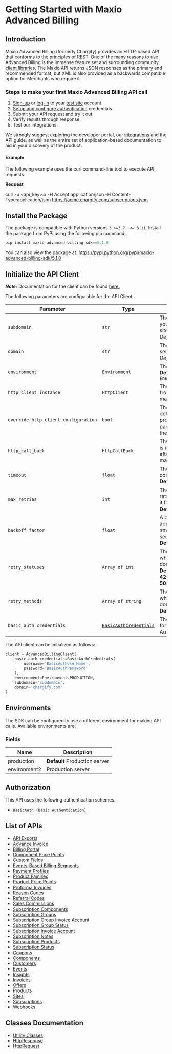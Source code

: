 
# Getting Started with Maxio Advanced Billing

## Introduction

Maxio Advanced Billing (formerly Chargify) provides an HTTP-based API that conforms to the principles of REST.
One of the many reasons to use Advanced Billing is the immense feature set and surrounding community [client libraries](page:development-tools/client-libraries).
The Maxio API returns JSON responses as the primary and recommended format, but XML is also provided as a backwards compatible option for Merchants who require it.

### Steps to make your first Maxio Advanced Billing API call

1. [Sign-up](https://app.chargify.com/signup/maxio-billing-sandbox) or [log-in](https://app.chargify.com/login.html) to your [test site](https://maxio.zendesk.com/hc/en-us/articles/24250712113165-Testing-Overview) account.
2. [Setup and configure authentication](https://maxio.zendesk.com/hc/en-us/articles/24294819360525-API-Keys) credentials.
3. Submit your API request and try it out.
4. Verify results through response.
5. Test our integrations.

We strongly suggest exploring the developer portal, our [integrations](https://www.maxio.com/integrations) and the API guide, as well as the entire set of application-based documentation to aid in your discovery of the product.

#### Example

The following example uses the curl command-line tool to execute API requests.

**Request**

curl -u <api_key>:x -H Accept:application/json -H Content-Type:application/json https://acme.chargify.com/subscriptions.json

## Install the Package

The package is compatible with Python versions `3 >=3.7, <= 3.11`.
Install the package from PyPi using the following pip command:

```python
pip install maxio-advanced-billing-sdk==5.1.0
```

You can also view the package at:
https://pypi.python.org/pypi/maxio-advanced-billing-sdk/5.1.0

## Initialize the API Client

**_Note:_** Documentation for the client can be found [here.](https://www.github.com/maxio-com/ab-python-sdk/tree/5.1.0/doc/client.md)

The following parameters are configurable for the API Client:

| Parameter | Type | Description |
|  --- | --- | --- |
| `subdomain` | `str` | The subdomain for your Advanced Billing site.<br>*Default*: `'subdomain'` |
| `domain` | `str` | The Advanced Billing server domain.<br>*Default*: `'chargify.com'` |
| `environment` | `Environment` | The API environment. <br> **Default: `Environment.PRODUCTION`** |
| `http_client_instance` | `HttpClient` | The Http Client passed from the sdk user for making requests |
| `override_http_client_configuration` | `bool` | The value which determines to override properties of the passed Http Client from the sdk user |
| `http_call_back` | `HttpCallBack` | The callback value that is invoked before and after an HTTP call is made to an endpoint |
| `timeout` | `float` | The value to use for connection timeout. <br> **Default: 120** |
| `max_retries` | `int` | The number of times to retry an endpoint call if it fails. <br> **Default: 0** |
| `backoff_factor` | `float` | A backoff factor to apply between attempts after the second try. <br> **Default: 2** |
| `retry_statuses` | `Array of int` | The http statuses on which retry is to be done. <br> **Default: [408, 413, 429, 500, 502, 503, 504, 521, 522, 524]** |
| `retry_methods` | `Array of string` | The http methods on which retry is to be done. <br> **Default: ['GET', 'PUT']** |
| `basic_auth_credentials` | [`BasicAuthCredentials`](https://www.github.com/maxio-com/ab-python-sdk/tree/5.1.0/doc/auth/basic-authentication.md) | The credential object for Basic Authentication |

The API client can be initialized as follows:

```python
client = AdvancedBillingClient(
    basic_auth_credentials=BasicAuthCredentials(
        username='BasicAuthUserName',
        password='BasicAuthPassword'
    ),
    environment=Environment.PRODUCTION,
    subdomain='subdomain',
    domain='chargify.com'
)
```

## Environments

The SDK can be configured to use a different environment for making API calls. Available environments are:

### Fields

| Name | Description |
|  --- | --- |
| production | **Default** Production server |
| environment2 | Production server |

## Authorization

This API uses the following authentication schemes.

* [`BasicAuth (Basic Authentication)`](https://www.github.com/maxio-com/ab-python-sdk/tree/5.1.0/doc/auth/basic-authentication.md)

## List of APIs

* [API Exports](https://www.github.com/maxio-com/ab-python-sdk/tree/5.1.0/doc/controllers/api-exports.md)
* [Advance Invoice](https://www.github.com/maxio-com/ab-python-sdk/tree/5.1.0/doc/controllers/advance-invoice.md)
* [Billing Portal](https://www.github.com/maxio-com/ab-python-sdk/tree/5.1.0/doc/controllers/billing-portal.md)
* [Component Price Points](https://www.github.com/maxio-com/ab-python-sdk/tree/5.1.0/doc/controllers/component-price-points.md)
* [Custom Fields](https://www.github.com/maxio-com/ab-python-sdk/tree/5.1.0/doc/controllers/custom-fields.md)
* [Events-Based Billing Segments](https://www.github.com/maxio-com/ab-python-sdk/tree/5.1.0/doc/controllers/events-based-billing-segments.md)
* [Payment Profiles](https://www.github.com/maxio-com/ab-python-sdk/tree/5.1.0/doc/controllers/payment-profiles.md)
* [Product Families](https://www.github.com/maxio-com/ab-python-sdk/tree/5.1.0/doc/controllers/product-families.md)
* [Product Price Points](https://www.github.com/maxio-com/ab-python-sdk/tree/5.1.0/doc/controllers/product-price-points.md)
* [Proforma Invoices](https://www.github.com/maxio-com/ab-python-sdk/tree/5.1.0/doc/controllers/proforma-invoices.md)
* [Reason Codes](https://www.github.com/maxio-com/ab-python-sdk/tree/5.1.0/doc/controllers/reason-codes.md)
* [Referral Codes](https://www.github.com/maxio-com/ab-python-sdk/tree/5.1.0/doc/controllers/referral-codes.md)
* [Sales Commissions](https://www.github.com/maxio-com/ab-python-sdk/tree/5.1.0/doc/controllers/sales-commissions.md)
* [Subscription Components](https://www.github.com/maxio-com/ab-python-sdk/tree/5.1.0/doc/controllers/subscription-components.md)
* [Subscription Groups](https://www.github.com/maxio-com/ab-python-sdk/tree/5.1.0/doc/controllers/subscription-groups.md)
* [Subscription Group Invoice Account](https://www.github.com/maxio-com/ab-python-sdk/tree/5.1.0/doc/controllers/subscription-group-invoice-account.md)
* [Subscription Group Status](https://www.github.com/maxio-com/ab-python-sdk/tree/5.1.0/doc/controllers/subscription-group-status.md)
* [Subscription Invoice Account](https://www.github.com/maxio-com/ab-python-sdk/tree/5.1.0/doc/controllers/subscription-invoice-account.md)
* [Subscription Notes](https://www.github.com/maxio-com/ab-python-sdk/tree/5.1.0/doc/controllers/subscription-notes.md)
* [Subscription Products](https://www.github.com/maxio-com/ab-python-sdk/tree/5.1.0/doc/controllers/subscription-products.md)
* [Subscription Status](https://www.github.com/maxio-com/ab-python-sdk/tree/5.1.0/doc/controllers/subscription-status.md)
* [Coupons](https://www.github.com/maxio-com/ab-python-sdk/tree/5.1.0/doc/controllers/coupons.md)
* [Components](https://www.github.com/maxio-com/ab-python-sdk/tree/5.1.0/doc/controllers/components.md)
* [Customers](https://www.github.com/maxio-com/ab-python-sdk/tree/5.1.0/doc/controllers/customers.md)
* [Events](https://www.github.com/maxio-com/ab-python-sdk/tree/5.1.0/doc/controllers/events.md)
* [Insights](https://www.github.com/maxio-com/ab-python-sdk/tree/5.1.0/doc/controllers/insights.md)
* [Invoices](https://www.github.com/maxio-com/ab-python-sdk/tree/5.1.0/doc/controllers/invoices.md)
* [Offers](https://www.github.com/maxio-com/ab-python-sdk/tree/5.1.0/doc/controllers/offers.md)
* [Products](https://www.github.com/maxio-com/ab-python-sdk/tree/5.1.0/doc/controllers/products.md)
* [Sites](https://www.github.com/maxio-com/ab-python-sdk/tree/5.1.0/doc/controllers/sites.md)
* [Subscriptions](https://www.github.com/maxio-com/ab-python-sdk/tree/5.1.0/doc/controllers/subscriptions.md)
* [Webhooks](https://www.github.com/maxio-com/ab-python-sdk/tree/5.1.0/doc/controllers/webhooks.md)

## Classes Documentation

* [Utility Classes](https://www.github.com/maxio-com/ab-python-sdk/tree/5.1.0/doc/utility-classes.md)
* [HttpResponse](https://www.github.com/maxio-com/ab-python-sdk/tree/5.1.0/doc/http-response.md)
* [HttpRequest](https://www.github.com/maxio-com/ab-python-sdk/tree/5.1.0/doc/http-request.md)

